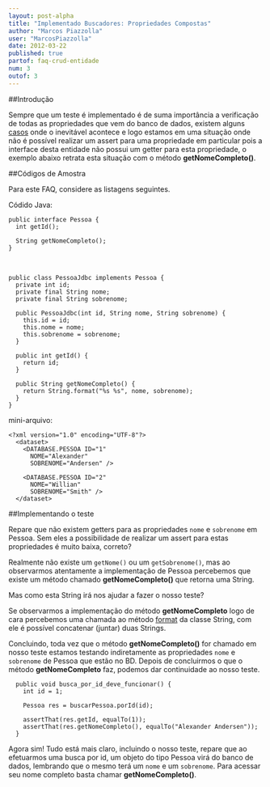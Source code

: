 ```yaml
---
layout: post-alpha
title: "Implementado Buscadores: Propriedades Compostas"
author: "Marcos Piazzolla"
user: "MarcosPiazzolla"
date: 2012-03-22
published: true 
partof: faq-crud-entidade
num: 3
outof: 3
---
```


##Introdução

Sempre que um teste é implementado é de suma importância a verificação de todas as propriedades que
vem do banco de dados, existem alguns <a href="{{ site.baseurl }}/procedimento/crud-entidade/01.0-implementando_buscador_testes.html#0_0">casos</a>
onde o inevitável acontece e logo estamos em uma situação onde não é possível realizar um assert
para uma propriedade em particular pois a interface desta entidade não possui um getter para esta
propriedade, o exemplo abaixo retrata esta situação com o método __getNomeCompleto()__.

##Códigos de Amostra

Para este FAQ, considere as listagens seguintes.

Códido Java:

    public interface Pessoa {
      int getId();  
      
      String getNomeCompleto();
    }  
    
<br />

    public class PessoaJdbc implements Pessoa {
      private int id;
      private final String nome;
      private final String sobrenome;
      
      public PessoaJdbc(int id, String nome, String sobrenome) {
        this.id = id;
        this.nome = nome;
        this.sobrenome = sobrenome;
      }
      
      public int getId() {
        return id;
      }
      
      public String getNomeCompleto() {
        return String.format("%s %s", nome, sobrenome);
      }
    }  
    
mini-arquivo:
    
    <?xml version="1.0" encoding="UTF-8"?>
      <dataset>
        <DATABASE.PESSOA ID="1"
          NOME="Alexander" 
          SOBRENOME="Andersen" /> 
	  	 
        <DATABASE.PESSOA ID="2" 
          NOME="Willian" 
          SOBRENOME="Smith" />
      </dataset>  

##Implementando o teste

Repare que não existem getters para as propriedades `nome` e `sobrenome` em Pessoa. Sem eles a 
possibilidade de realizar um assert para estas propriedades é muito baixa, correto?

Realmente não existe um `getNome()` ou um `getSobrenome()`, mas ao observarmos atentamente a implementação
de Pessoa percebemos que existe um método chamado __getNomeCompleto()__ que retorna uma String.

Mas como esta String irá nos ajudar a fazer o nosso teste?
  
Se observarmos a implementação do método __getNomeCompleto__ logo de cara percebemos uma chamada ao 
método [format](http://docs.oracle.com/javase/6/docs/api/java/lang/String.html#format%28java.lang.String,%20java.lang.Object...%29)
da classe String, com ele é possível concatenar (juntar) duas Strings.

Concluindo, toda vez que o método __getNomeCompleto()__ for chamado em nosso teste estamos testando
indiretamente as propriedades `nome` e `sobrenome` de Pessoa que estão no BD. Depois de concluirmos o 
que o método __getNomeCompleto__ faz, podemos dar continuidade ao nosso teste.

      public void busca_por_id_deve_funcionar() {
        int id = 1;
        
        Pessoa res = buscarPessoa.porId(id);
        
        assertThat(res.getId, equalTo(1));
        assertThat(res.getNomeCompleto(), equalTo("Alexander Andersen"));
      }

Agora sim! Tudo está mais claro, incluindo o nosso teste, repare que ao efetuarmos uma busca por id, um
objeto do tipo Pessoa virá do banco de dados, lembrando que o mesmo terá um `nome` e um `sobrenome`.
Para acessar seu nome completo basta chamar __getNomeCompleto()__.
